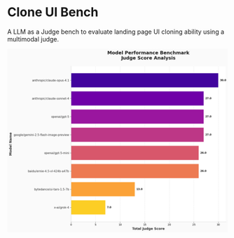 # Clone UI Bench

A LLM as a Judge bench to evaluate landing page UI cloning ability using a multimodal judge.

![alt text](./resources/image.png)
